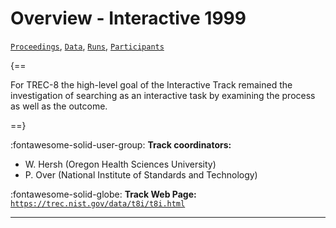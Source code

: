 # Overview - Interactive 1999

[`Proceedings`](./proceedings.md), [`Data`](./data.md), [`Runs`](./runs.md), [`Participants`](./participants.md)

{==

For TREC-8 the high-level goal of the Interactive Track remained the investigation of searching as an interactive task by examining the process as well as the outcome.

==}

:fontawesome-solid-user-group: **Track coordinators:**

- W. Hersh (Oregon Health Sciences University) 
- P. Over (National Institute of Standards and Technology) 

:fontawesome-solid-globe: **Track Web Page:** [`https://trec.nist.gov/data/t8i/t8i.html`](https://trec.nist.gov/data/t8i/t8i.html) 

---


